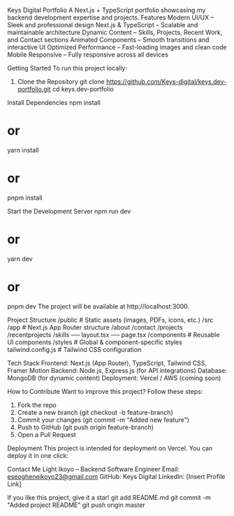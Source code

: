 Keys Digital Portfolio
A Next.js + TypeScript portfolio showcasing my backend development expertise and projects.
Features
Modern UI/UX – Sleek and professional design
Next.js & TypeScript – Scalable and maintainable architecture
Dynamic Content – Skills, Projects, Recent Work, and Contact sections
Animated Components – Smooth transitions and interactive UI
Optimized Performance – Fast-loading images and clean code
Mobile Responsive – Fully responsive across all devices

Getting Started
To run this project locally:
1. Clone the Repository
git clone https://github.com/Keys-digital/keys.dev-portfolio.git
cd keys.dev-portfolio

Install Dependencies
npm install

# or

yarn install

# or

pnpm install

Start the Development Server
npm run dev

# or

yarn dev

# or

pnpm dev
The project will be available at http://localhost:3000.

Project Structure
/public # Static assets (images, PDFs, icons, etc.)
/src
/app # Next.js App Router structure
/about
/contact
/projects
/recentprojects
/skills
── layout.tsx
── page.tsx
/components # Reusable UI components
/styles # Global & component-specific styles
tailwind.config.js # Tailwind CSS configuration

Tech Stack
Frontend: Next.js (App Router), TypeScript, Tailwind CSS, Framer Motion
Backend: Node.js, Express.js (for API integrations)
Database: MongoDB (for dynamic content)
Deployment: Vercel / AWS (coming soon)

How to Contribute
Want to improve this project? Follow these steps:

1. Fork the repo
2. Create a new branch (git checkout -b feature-branch)
3. Commit your changes (git commit -m "Added new feature")
4. Push to GitHub (git push origin feature-branch)
5. Open a Pull Request

Deployment
This project is intended for deployment on Vercel. You can deploy it in one click:

Contact Me
Light Ikoyo – Backend Software Engineer
Email: eseogheneikoyo23@gmail.com
GitHub: Keys Digital
LinkedIn: [Insert Profile Link]

If you like this project, give it a star!
git add README.md
git commit -m "Added project README"
git push origin master
